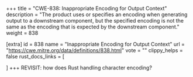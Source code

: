 +++
title = "CWE-838: Inappropriate Encoding for Output Context"
description	= "The product uses or specifies an encoding when generating output to a downstream component, but the specified encoding is not the same as the encoding that is expected by the downstream component."
weight = 838

[extra]
id = 838
name = "Inappropriate Encoding for Output Context"
url = "https://cwe.mitre.org/data/definitions/838.html"
vote = ""
clippy_helps = false
rust_docs_links = [
	
]
+++
REVISIT: how does Rust handling character encoding?
